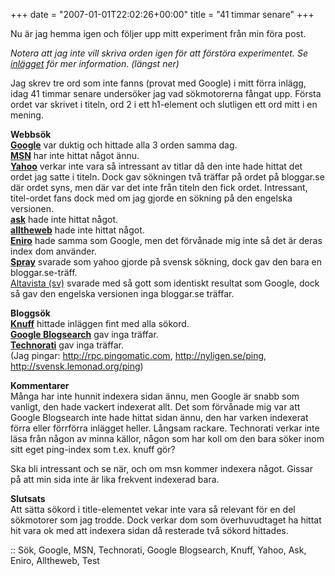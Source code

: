 +++
date = "2007-01-01T22:02:26+00:00"
title = "41 timmar senare"
+++

Nu är jag hemma igen och följer upp mitt experiment från min föra post.

*Notera att jag inte vill skriva orden igen för att förstöra experimentet. Se [inlägget][1] för mer information. (längst ner)*

Jag skrev tre ord som inte fanns (provat med Google) i mitt förra inlägg, idag 41 timmar senare undersöker jag vad sökmotorerna fångat upp. Första ordet var skrivet i titeln, ord 2 i ett h1-element och slutligen ett ord mitt i en mening.

**Webbsök**  
**[Google][2]** var duktig och hittade alla 3 orden samma dag.  
**[MSN][3]** har inte hittat något ännu.  
**[Yahoo][4]** verkar inte vara så intressant av titlar då den inte hade hittat det ordet jag satte i titeln. Dock gav sökningen två träffar på ordet på bloggar.se där ordet syns, men där var det inte från titeln den fick ordet. Intressant, titel-ordet fans dock med om jag gjorde en sökning på den engelska versionen.  
**[ask][5]** hade inte hittat något.  
**[alltheweb][6]** hade inte hittat något.  
**[Eniro][7]** hade samma som Google, men det förvånade mig inte så det är deras index dom använder.  
**[Spray][8]** svarade som yahoo gjorde på svensk sökning, dock gav den bara en bloggar.se-träff.  
[Altavista (sv)][9] svarade med så gott som identiskt resultat som Google, dock så gav den engelska versionen inga bloggar.se träffar.

**Bloggsök**  
**[Knuff][10]** hittade inläggen fint med alla sökord.  
**[Google Blogsearch][11]** gav inga träffar.  
**[Technorati][12]** gav inga träffar.  
(Jag pingar: <http://rpc.pingomatic.com>, <http://nyligen.se/ping>, <http://svensk.lemonad.org/ping>)

**Kommentarer**  
Många har inte hunnit indexera sidan ännu, men Google är snabb som vanligt, den hade vackert indexerat allt. Det som förvånade mig var att Google Blogsearch inte hade hittat sidan ännu, den har varken indexerat förra eller förrförra inlägget heller. Långsam rackare. Technorati verkar inte läsa från någon av minna källor, någon som har koll om den bara söker inom sitt eget ping-index som t.ex. knuff gör?

Ska bli intressant och se när, och om msn kommer indexera något. Gissar på att min sida inte är lika frekvent indexerad bara.

**Slutsats**  
Att sätta sökord i title-elementet vekar inte vara så relevant för en del sökmotorer som jag trodde. Dock verkar dom som överhuvudtaget ha hittat hit vara ok med att indexera sidan då resterade två sökord hittades.

:: Sök, Google, MSN, Technorati, Google Blogsearch, Knuff, Yahoo, Ask, Eniro, Alltheweb, Test

<small></small>

 [1]: http://www.junkpile.se/~s/wp/?p=252
 [2]: http://www.google.com
 [3]: http://www.msn.se
 [4]: http://www.yahoo.com
 [5]: http://www.ask.com
 [6]: http://www.alltheweb.com
 [7]: http://www.eniro.se
 [8]: http://www.spray.se
 [9]: http://se.altavista.com
 [10]: http://www.knuff.se
 [11]: http://blogsearch.google.com
 [12]: http://technorati.com

